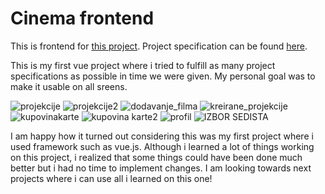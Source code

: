 # Cinema frontend

 This is frontend for [this project](https://github.com/aleksandark99/OWP_Projekat).
 Project specification can be found [here](https://drive.google.com/file/d/1R-pI6pwEbrrqtTeTW-TMeCXAMRt8f0nQ/view?usp=sharing).
 
 This is my first vue project where i tried to fulfill as many project specifications as possible in time we were given.
 My personal goal was to make it usable on all sreens.


![projekcije](https://user-images.githubusercontent.com/48245241/98239953-0a506480-1f69-11eb-8bcb-94002e617312.png)
![projekcije2](https://user-images.githubusercontent.com/48245241/98239961-0cb2be80-1f69-11eb-9153-bfcac2287c1f.png)
![dodavanje_filma](https://user-images.githubusercontent.com/48245241/98239977-0e7c8200-1f69-11eb-8ecc-6686f7e045bd.png)
![kreirane_projekcije](https://user-images.githubusercontent.com/48245241/98239997-13413600-1f69-11eb-8dd5-8cc0f03dff3c.png)
![kupovinakarte](https://user-images.githubusercontent.com/48245241/98240013-1a684400-1f69-11eb-88ae-c3b9337fd59f.png)
![kupovina karte2](https://user-images.githubusercontent.com/48245241/98240025-205e2500-1f69-11eb-93fd-bde14021c72a.png)
![profil](https://user-images.githubusercontent.com/48245241/98240035-22c07f00-1f69-11eb-9a5f-648347cbe046.png)
![IZBOR SEDISTA](https://user-images.githubusercontent.com/48245241/98240046-2522d900-1f69-11eb-8692-858495d2c4b0.png)

I am happy how it turned out considering this was my first project where i used framework such as vue.js.
Although i learned a lot of things working on this project, i realized that some things could have been done much better but i had no time to implement changes.
I am looking towards next projects where i can use all i learned on this one!
